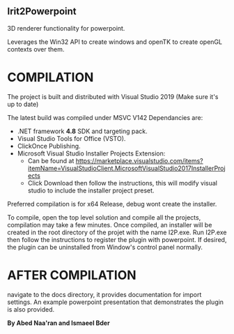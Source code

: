 ## Irit2Powerpoint

3D renderer functionality for powerpoint.

Leverages the Win32 API to create windows and openTK to create openGL contexts over them.

# COMPILATION

The project is built and distributed with Visual Studio 2019 (Make sure it's up to date)

The latest build was compiled under MSVC V142
Dependancies are:

* .NET framework **4.8** SDK and targeting pack.
* Visual Studio Tools for Office (VSTO).
* ClickOnce Publishing.
* Microsoft Visual Studio Installer Projects Extension:
  - Can be found at https://marketplace.visualstudio.com/items?itemName=VisualStudioClient.MicrosoftVisualStudio2017InstallerProjects
  - Click Download then follow the instructions, this will modify visual studio to include the installer project preset.

Preferred compilation is for x64 Release, debug wont create the installer.

To compile, open the top level solution and compile all the projects, compilation may take a few minutes.
Once compiled, an installer will be created in the root directory of the projet with the name I2P.exe.
Run I2P.exe then follow the instructions to register the plugin with powerpoint.
If desired, the plugin can be uninstalled from Window's control panel normally.


# AFTER COMPILATION
navigate to the docs directory, it provides documentation for import settings. An example powerpoint presentation that demonstrates the plugin is also provided.

**By Abed Naa'ran and Ismaeel Bder**

